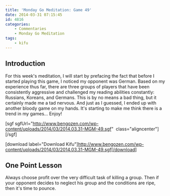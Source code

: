 ```yaml
---
title: 'Monday Go Meditation: Game 49'
date: 2014-03-31 07:15:45
id: 4816
categories:
	- Commentaries
	- Monday Go Meditation
tags:
	- kifu
---
```


## Introduction

For this week's meditation, I will start by prefacing the fact that before I started playing this game, I noticed my opponent was German. Based on my experience thus far, there are three groups of players that have been consistently aggressive and challenged my reading abilities constantly: Russians, Koreans, and Germans. This is by no means a bad thing, but it certainly made me a tad nervous. And just as I guessed, I ended up with another bloody game on my hands. It's starting to make me think there is a trend in my games... Enjoy!

[sgf sgfUrl="http://www.bengozen.com/wp-content/uploads/2014/03/2014.03.31-MGM-49.sgf"  class="aligncenter"][/sgf]

[download label="Download Kifu"]http://www.bengozen.com/wp-content/uploads/2014/03/2014.03.31-MGM-49.sgf[/download]

## **One Point Lesson**

Always choose profit over the very difficult task of killing a group. Then if your opponent decides to neglect his group and the conditions are ripe, then it's time to pounce.